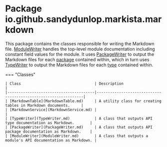 
# Package io.github.sandydunlop.markista.markdown


This package contains the classes responsible for writing the Markdown file.
[ModuleWriter](ModuleWriter.md) handles the top-level module documentation including constant
field values for the module. It uses [PackageWriter](PackageWriter.md) to output the Markdown
files for each [package](../model/PackageNode.md) 
contained within, which in turn uses [TypeWriter](TypeWriter.md) to output the Markdown 
files for each [type](../model/TypeNode.md) 
contained within.

=== "Classes"

    | Class                                 | Description                                                    |
    |---------------------------------------|----------------------------------------------------------------|
    | [MarkdownTable](MarkdownTable.md)     | A utility class for creating tables in Markdown documents.     |
    | [MarkdownService](MarkdownService.md) |                                                                |
    | [TypeWriter](TypeWriter.md)           | A class that outputs API type documentation as Markdown.       |
    | [PackageWriter](PackageWriter.md)     | A class that outputs API package documentation as Markdown.    |
    | [ModuleWriter](ModuleWriter.md)       | A class that outputs a module's API documentation as Markdown. |
